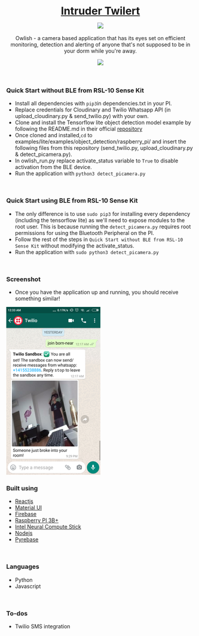 <h1 align="center" style="border-bottom: none !important; margin-bottom: 5px !important;"><a href="https://designrevision.com/downloads/shards-dashboard-lite-react/">Intruder Twilert</a></h1>
<p align="center">
  <a href="#">
    <img src="https://img.shields.io/badge/License-MIT-brightgreen.svg" />
  </a>
</p>

<p align="center">
Owlish - a camera based application that has its eyes set on efficient monitoring, detection and alerting of anyone that's not supposed to be in your dorm while you're away.
</p>

<p align="center">
  <a href="https://idp-app-70f95.firebaseapp.com">
    <img height="55px" src="assets/btn-live-preview.png" />
  </a>
</p>


<br />

### Quick Start without BLE from RSL-10 Sense Kit
* Install all dependencies with `pip3`in dependencies.txt in your PI.
* Replace credentials for Cloudinary and Twilio Whatsapp API (in upload_cloudinary.py & send_twilio.py) with your own.
* Clone and install the Tensorflow lite object detection model example by following the README.md in their official [repository](https://github.com/tensorflow/examples/blob/master/lite/examples/object_detection/raspberry_pi/README.md)
* Once cloned and installed,`cd` to examples/lite/examples/object_detection/raspberry_pi/ and insert the following files from this repository (send_twilio.py, upload_cloudinary.py & detect_picamera.py). 
* In owlish_run.py replace activate_status variable to `True` to disable activation from the BLE device.
* Run the application with `python3 detect_picamera.py` 
<br />

### Quick Start using BLE from RSL-10 Sense Kit
* The only difference is to use `sudo pip3` for installing every dependency (including the tensorflow lite) as we'll need to expose modules to the root user. This is because running the `detect_picamera.py` requires root permissions for using the Bluetooth Peripheral on the PI.
* Follow the rest of the steps in `Quick Start without BLE from RSL-10 Sense Kit` without modifying the activate_status.
* Run the application with `sudo python3 detect_picamera.py` 

<br />

### Screenshot
* Once you have the application up and running, you should receive something similar!

![screenshot](images/detected_intruder.png?raw=true "Title")

### Built using
- [Reactjs](https://reactjs.org/)
- [Material UI](https://material-ui.com/)
- [Firebase](https://firebase.google.com/)
- [Raspberry PI 3B+](https://www.raspberrypi.org/)
- [Intel Neural Compute Stick](https://software.intel.com/en-us/articles/intel-movidius-neural-compute-stick)
- [Nodejs](https://nodejs.org/en/)
- [Pyrebase](https://github.com/thisbejim/Pyrebase)

<br />

### Languages
- Python
- Javascript

<br />

### To-dos
- Twilio SMS integration
